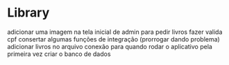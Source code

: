 # Library

adicionar uma imagem na tela inicial de admin para pedir livros
fazer valida cpf
consertar algumas funções de integração (prorrogar dando problema)
adicionar livros no arquivo conexão para quando rodar o aplicativo pela primeira vez criar o banco de dados
